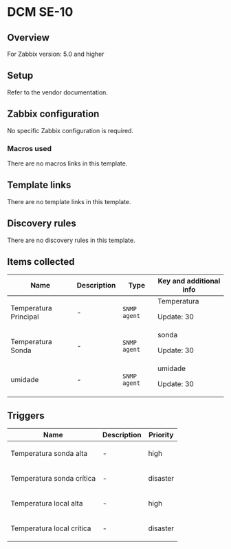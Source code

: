 # DCM SE-10

## Overview

For Zabbix version: 5.0 and higher

## Setup

Refer to the vendor documentation.

## Zabbix configuration

No specific Zabbix configuration is required.

### Macros used

There are no macros links in this template.

## Template links

There are no template links in this template.

## Discovery rules

There are no discovery rules in this template.

## Items collected

|Name|Description|Type|Key and additional info|
|----|-----------|----|----|
|Temperatura Principal|<p>-</p>|`SNMP agent`|Temperatura<p>Update: 30</p>|
|Temperatura Sonda|<p>-</p>|`SNMP agent`|sonda<p>Update: 30</p>|
|umidade|<p>-</p>|`SNMP agent`|umidade<p>Update: 30</p>|
## Triggers

|Name|Description|Priority|
|----|-----------|----|
|Temperatura sonda alta|<p>-</p>|high|
|Temperatura sonda crítica|<p>-</p>|disaster|
|Temperatura local alta|<p>-</p>|high|
|Temperatura local crítica|<p>-</p>|disaster|
